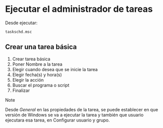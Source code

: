 # Ejecutar el administrador de tareas
Desde ejecutar:

    taskschd.msc

## Crear una tarea básica

1. Crear tarea básica
1. Poner Nombre a la tarea
1. Elegir cuando desea que se inicie la tarea
1. Elegir fecha(s) y hora(s)
1. Elegir la acción 
1. Buscar el programa o script
1. Finalizar

>[!NOTE]
>
> Desde *General* en las propiedades de la tarea, se puede establecer en que versión de Windows se va a ejecutar la tarea y también que usuario ejecutara esa tarea, en Configurar usuario y grupo.